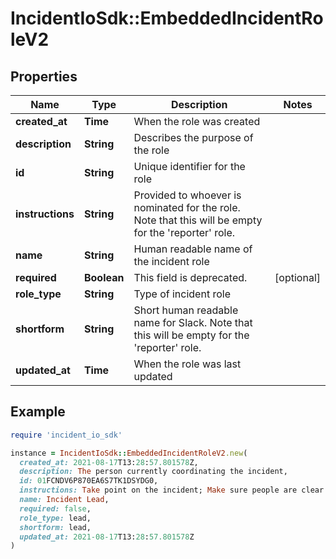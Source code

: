 # IncidentIoSdk::EmbeddedIncidentRoleV2

## Properties

| Name | Type | Description | Notes |
| ---- | ---- | ----------- | ----- |
| **created_at** | **Time** | When the role was created |  |
| **description** | **String** | Describes the purpose of the role |  |
| **id** | **String** | Unique identifier for the role |  |
| **instructions** | **String** | Provided to whoever is nominated for the role. Note that this will be empty for the &#39;reporter&#39; role. |  |
| **name** | **String** | Human readable name of the incident role |  |
| **required** | **Boolean** | This field is deprecated. | [optional] |
| **role_type** | **String** | Type of incident role |  |
| **shortform** | **String** | Short human readable name for Slack. Note that this will be empty for the &#39;reporter&#39; role. |  |
| **updated_at** | **Time** | When the role was last updated |  |

## Example

```ruby
require 'incident_io_sdk'

instance = IncidentIoSdk::EmbeddedIncidentRoleV2.new(
  created_at: 2021-08-17T13:28:57.801578Z,
  description: The person currently coordinating the incident,
  id: 01FCNDV6P870EA6S7TK1DSYDG0,
  instructions: Take point on the incident; Make sure people are clear on responsibilities,
  name: Incident Lead,
  required: false,
  role_type: lead,
  shortform: lead,
  updated_at: 2021-08-17T13:28:57.801578Z
)
```

